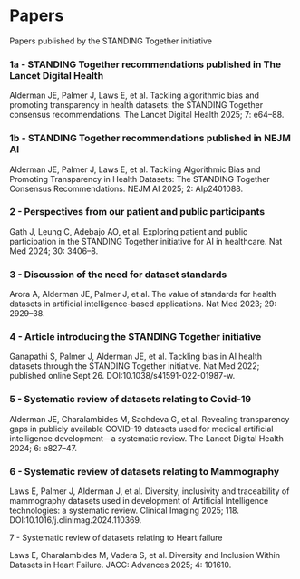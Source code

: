 # Papers
Papers published by the STANDING Together initiative

### 1a - STANDING Together recommendations published in The Lancet Digital Health

Alderman JE, Palmer J, Laws E, et al. Tackling algorithmic bias and promoting transparency in health datasets: the STANDING Together consensus recommendations. The Lancet Digital Health 2025; 7: e64–88.


### 1b - STANDING Together recommendations published in NEJM AI

Alderman JE, Palmer J, Laws E, et al. Tackling Algorithmic Bias and Promoting Transparency in Health Datasets: The STANDING Together Consensus Recommendations. NEJM AI 2025; 2: AIp2401088.


### 2 - Perspectives from our patient and public participants

Gath J, Leung C, Adebajo AO, et al. Exploring patient and public participation in the STANDING Together initiative for AI in healthcare. Nat Med 2024; 30: 3406–8.


### 3 - Discussion of the need for dataset standards

Arora A, Alderman JE, Palmer J, et al. The value of standards for health datasets in artificial intelligence-based applications. Nat Med 2023; 29: 2929–38.


### 4 - Article introducing the STANDING Together initiative

Ganapathi S, Palmer J, Alderman JE, et al. Tackling bias in AI health datasets through the STANDING Together initiative. Nat Med 2022; published online Sept 26. DOI:10.1038/s41591-022-01987-w.


### 5 - Systematic review of datasets relating to Covid-19

Alderman JE, Charalambides M, Sachdeva G, et al. Revealing transparency gaps in publicly available COVID-19 datasets used for medical artificial intelligence development—a systematic review. The Lancet Digital Health 2024; 6: e827–47.


### 6 - Systematic review of datasets relating to Mammography

Laws E, Palmer J, Alderman J, et al. Diversity, inclusivity and traceability of mammography datasets used in development of Artificial Intelligence technologies: a systematic review. Clinical Imaging 2025; 118. DOI:10.1016/j.clinimag.2024.110369.


7 - Systematic review of datasets relating to Heart failure

Laws E, Charalambides M, Vadera S, et al. Diversity and Inclusion Within Datasets in Heart Failure. JACC: Advances 2025; 4: 101610.
